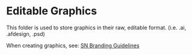 # Editable Graphics

This folder is used to store graphics in their raw, editable format. (i.e. .ai, .afdesign, .psd)

When creating graphics, see: [SN Branding Guidelines](https://github.com/FRCTeam3255/GraphicsYearly/blob/main/README.md)

